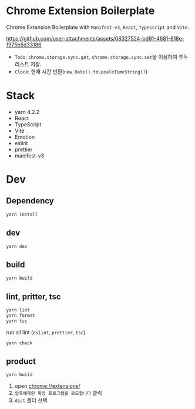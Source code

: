 # Chrome Extension Boilerplate

Chrome Extension Boilerplate with `Manifest-v3`, `React`, `Typescript` and `Vite`.

https://github.com/user-attachments/assets/08327524-bd91-4681-818e-1975b5d33186

- `Todo`: `chrome.storage.sync.get`, `chrome.storage.sync.set`을 이용하여 투두 리스트 저장.
- `Clock`: 현재 시간 반환(`new Date().toLocaleTimeString()`)

# Stack

- yarn 4.2.2
- React
- TypeScript
- Vite
- Emotion
- eslint
- prettier
- manifest-v3

# Dev

## Dependency

```bash
yarn install
```

## dev

```bash
yarn dev
```

## build

```bash
yarn build
```

## lint, pritter, tsc

```bash
yarn lint
yarn format
yarn tsc
```

run all lint (`eslint`, `prettier`, `tsc`)

```bash
yarn check
```

## product

```bash
yarn build
```

1. open [chrome://extensions/](chrome://extensions/)
2. `압축해제된 확장 프로그램을 로드합니다` 클릭
3. `dist` 폴더 선택
